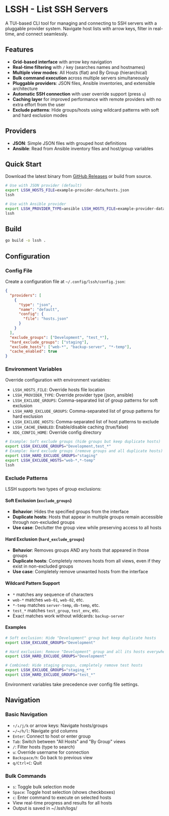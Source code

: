 # LSSH - List SSH Servers

A TUI-based CLI tool for managing and connecting to SSH servers with a pluggable provider system. Navigate host lists with arrow keys, filter in real-time, and connect seamlessly.

## Features

- **Grid-based interface** with arrow key navigation
- **Real-time filtering** with `/` key (searches names and hostnames)
- **Multiple view modes**: All Hosts (flat) and By Group (hierarchical)
- **Bulk command execution** across multiple servers simultaneously
- **Pluggable providers**: JSON files, Ansible inventories, and extensible architecture
- **Automatic SSH connection** with user override support (press `u`)
- **Caching layer** for improved performance with remote providers with no extra effort from the user
- **Exclude patterns**: Hide groups/hosts using wildcard patterns with soft and hard exclusion modes

## Providers

- **JSON**: Simple JSON files with grouped host definitions
- **Ansible**: Read from Ansible inventory files and host/group variables

## Quick Start

Download the latest binary from [GitHub Releases](https://github.com/tech-arch1tect/lssh/releases) or build from source.

```bash
# Use with JSON provider (default)
export LSSH_HOSTS_FILE=example-provider-data/hosts.json
lssh

# Use with Ansible provider
export LSSH_PROVIDER_TYPE=ansible LSSH_HOSTS_FILE=example-provider-data/ansible.yml
lssh
```

## Build

```bash
go build -o lssh .
```

## Configuration

### Config File

Create a configuration file at `~/.config/lssh/config.json`:

```json
{
  "providers": [
    {
      "type": "json",
      "name": "default",
      "config": {
        "file": "hosts.json"
      }
    }
  ],
  "exclude_groups": ["Development", "test_*"],
  "hard_exclude_groups": ["staging"],
  "exclude_hosts": ["web-*", "backup-server", "*-temp"],
  "cache_enabled": true
}
```

### Environment Variables

Override configuration with environment variables:

- `LSSH_HOSTS_FILE`: Override hosts file location
- `LSSH_PROVIDER_TYPE`: Override provider type (json, ansible)
- `LSSH_EXCLUDE_GROUPS`: Comma-separated list of group patterns for soft exclusion
- `LSSH_HARD_EXCLUDE_GROUPS`: Comma-separated list of group patterns for hard exclusion
- `LSSH_EXCLUDE_HOSTS`: Comma-separated list of host patterns to exclude
- `LSSH_CACHE_ENABLED`: Enable/disable caching (true/false)
- `XDG_CONFIG_HOME`: Override config directory

```bash
# Example: Soft exclude groups (hide groups but keep duplicate hosts)
export LSSH_EXCLUDE_GROUPS="Development,test_*"
# Example: Hard exclude groups (remove groups and all duplicate hosts)
export LSSH_HARD_EXCLUDE_GROUPS="staging"
export LSSH_EXCLUDE_HOSTS="web-*,*-temp"
lssh
```

### Exclude Patterns

LSSH supports two types of group exclusions:

#### Soft Exclusion (`exclude_groups`)
- **Behavior**: Hides the specified groups from the interface
- **Duplicate hosts**: Hosts that appear in multiple groups remain accessible through non-excluded groups
- **Use case**: Declutter the group view while preserving access to all hosts

#### Hard Exclusion (`hard_exclude_groups`) 
- **Behavior**: Removes groups AND any hosts that appeared in those groups
- **Duplicate hosts**: Completely removes hosts from all views, even if they exist in non-excluded groups
- **Use case**: Completely remove unwanted hosts from the interface

#### Wildcard Pattern Support
- `*` matches any sequence of characters
- `web-*` matches `web-01`, `web-02`, etc.
- `*-temp` matches `server-temp`, `db-temp`, etc.
- `test_*` matches `test_group`, `test_env`, etc.
- Exact matches work without wildcards: `backup-server`

#### Examples
```bash
# Soft exclusion: Hide "Development" group but keep duplicate hosts
export LSSH_EXCLUDE_GROUPS="Development"

# Hard exclusion: Remove "Development" group and all its hosts everywhere
export LSSH_HARD_EXCLUDE_GROUPS="Development"

# Combined: Hide staging groups, completely remove test hosts
export LSSH_EXCLUDE_GROUPS="staging_*"
export LSSH_HARD_EXCLUDE_GROUPS="test_*"
```

Environment variables take precedence over config file settings.

## Navigation

### Basic Navigation
- `↑/↓/j/k` or arrow keys: Navigate hosts/groups
- `←/→/h/l`: Navigate grid columns
- `Enter`: Connect to host or enter group
- `Tab`: Switch between "All Hosts" and "By Group" views
- `/`: Filter hosts (type to search)
- `u`: Override username for connection
- `Backspace/h`: Go back to previous view
- `q/Ctrl+C`: Quit

### Bulk Commands
- `s`: Toggle bulk selection mode
- `Space`: Toggle host selection (shows checkboxes)
- `c`: Enter command to execute on selected hosts
- View real-time progress and results for all hosts
- Output is saved in ~/.lssh/logs/
